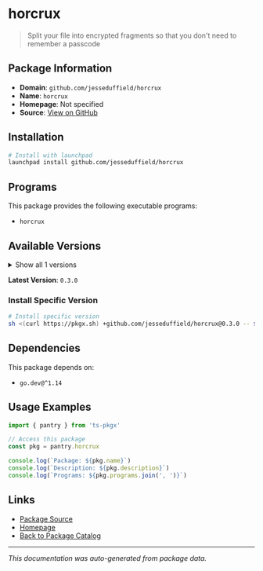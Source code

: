 # horcrux

> Split your file into encrypted fragments so that you don't need to remember a passcode

## Package Information

- **Domain**: `github.com/jesseduffield/horcrux`
- **Name**: `horcrux`
- **Homepage**: Not specified
- **Source**: [View on GitHub](https://github.com/pkgxdev/pantry/tree/main/projects/github.com/jesseduffield/horcrux/package.yml)

## Installation

```bash
# Install with launchpad
launchpad install github.com/jesseduffield/horcrux
```

## Programs

This package provides the following executable programs:

- `horcrux`

## Available Versions

<details>
<summary>Show all 1 versions</summary>

- `0.3.0`

</details>

**Latest Version**: `0.3.0`

### Install Specific Version

```bash
# Install specific version
sh <(curl https://pkgx.sh) +github.com/jesseduffield/horcrux@0.3.0 -- $SHELL -i
```

## Dependencies

This package depends on:

- `go.dev@^1.14`

## Usage Examples

```typescript
import { pantry } from 'ts-pkgx'

// Access this package
const pkg = pantry.horcrux

console.log(`Package: ${pkg.name}`)
console.log(`Description: ${pkg.description}`)
console.log(`Programs: ${pkg.programs.join(', ')}`)
```

## Links

- [Package Source](https://github.com/pkgxdev/pantry/tree/main/projects/github.com/jesseduffield/horcrux/package.yml)
- [Homepage](#)
- [Back to Package Catalog](../../../package-catalog.md)

---

*This documentation was auto-generated from package data.*
